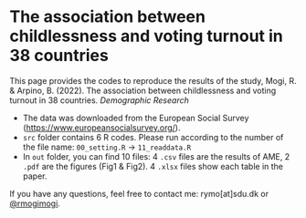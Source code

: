 # The association between childlessness and voting turnout in 38 countries

This page provides the codes to reproduce the results of the study, Mogi, R. & Arpino, B. (2022). The association between childlessness and voting turnout in 38 countries. *Demographic Research*

* The data was downloaded from the European Social Survey (https://www.europeansocialsurvey.org/).
* `src` folder contains 6 R codes. Please run according to the number of the file name: `00_setting.R` -> `11_readdata.R`
* In `out` folder, you can find 10 files: 4 `.csv` files are the results of AME, 2 `.pdf` are the figures (Fig1 & Fig2). 4 `.xlsx` files show each table in the paper.

If you have any questions, feel free to contact me: rymo[at]sdu.dk or [\@rmogimogi](https://twitter.com/rmogimogi).
